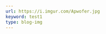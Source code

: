 ```yaml
---
url: https://i.imgur.com/Apwofer.jpg
keyword: test1
type: blog-img
---
```

<a href="google.com/1" title="Tomie" style="position: absolute; left: 21.85%; top: 2.04%; width: 16.94%; height: 36.48%; z-index: 2;"></a>
<a href="google.com/2" title="Snail Girl" style="position: absolute; left: 40.65%; top: 3.8%; width: 14.17%; height: 16.39%; z-index: 2;"></a>
<a href="Google.com/3" title="Human Armchair" style="position: absolute; left: 55.83%; top: 2.31%; width: 21.85%; height: 31.57%; z-index: 2;"></a>
<a href="junji" title="google.com/junj" style="position: absolute; left: 39.07%; top: 29.35%; width: 16.11%; height: 40.65%; z-index: 2;"></a>
<a href="gyo" title="google.com/gyo" style="position: absolute; left: 59.91%; top: 34.35%; width: 17.59%; height: 11.67%; z-index: 2;"></a>
